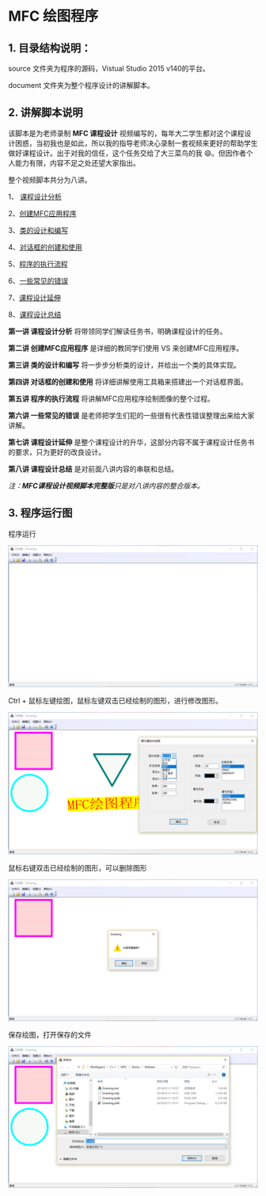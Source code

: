 # MFC 绘图程序

## 1. 目录结构说明：

source 文件夹为程序的源码，Vistual Studio 2015 v140的平台。

document 文件夹为整个程序设计的讲解脚本。

## 2. 讲解脚本说明

该脚本是为老师录制 **MFC 课程设计** 视频编写的，每年大二学生都对这个课程设计困惑，当初我也是如此，所以我的指导老师决心录制一套视频来更好的帮助学生做好课程设计。出于对我的信任，这个任务交给了大三菜鸟的我 :smile:。但因作者个人能力有限，内容不足之处还望大家指出。

整个视频脚本共分为八讲。

1、 [课程设计分析](./document/1-课程设计分析.md)

2、[创建MFC应用程序](./document/2-创建MFC应用程序.md)

3、[类的设计和编写](./document/3-类的设计和编写.md)

4、[对话框的创建和使用](./document/4-对话框的创建和使用.md)

5、[程序的执行流程](./document/5-程序的执行流程.md)

6、[一些常见的错误](./document/6-一些常见的错误.md)

7、[课程设计延伸](./document/7-课程设计延伸.md)

8、[课程设计总结](./document/8-课程设计总结.md)

**第一讲 课程设计分析** 将带领同学们解读任务书，明确课程设计的任务。

**第二讲 创建MFC应用程序** 是详细的教同学们使用 VS 来创建MFC应用程序。

**第三讲 类的设计和编写** 将一步步分析类的设计，并给出一个类的具体实现。

**第四讲 对话框的创建和使用** 将详细讲解使用工具箱来搭建出一个对话框界面。

**第五讲 程序的执行流程** 将讲解MFC应用程序绘制图像的整个过程。

**第六讲 一些常见的错误** 是老师把学生们犯的一些很有代表性错误整理出来给大家讲解。

**第七讲 课程设计延伸** 是整个课程设计的升华，这部分内容不属于课程设计任务书的要求，只为更好的改良设计。

**第八讲 课程设计总结** 是对前面八讲内容的串联和总结。

*注：**MFC课程设计视频脚本完整版**只是对八讲内容的整合版本。*

## 3. 程序运行图

程序运行

![程序运行](./document/images/程序运行.png)

Ctrl + 鼠标左键绘图，鼠标左键双击已经绘制的图形，进行修改图形。

![绘图](./document/images/绘图.png)

鼠标右键双击已经绘制的图形，可以删除图形

![删除图形](./document/images/删除图形.png)

保存绘图，打开保存的文件

![保存绘图](./document/images/保存绘图.png)
